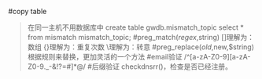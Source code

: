 #copy table
>在同一主机不用数据库中
    create table gwdb.mismatch_topic select * from mismatch mismatch_topic;
#preg_match($regex,$string)
[]理解为：数组
{}理解为：重复次数
\理解为：转意
#preg_replace($old,$new,$string)
根据规则来替换，更加灵活的一个方法
#email验证
/^[a-zA-Z0-9][a-zA-Z0-9\._\-&!?=#]*@/
#后缀验证
checkdnsrr()，检查是否已经注册。
